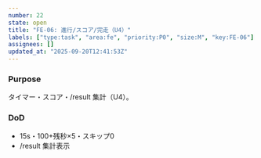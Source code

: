 ```yaml
---
number: 22
state: open
title: "FE-06: 進行/スコア/完走（U4）"
labels: ["type:task", "area:fe", "priority:P0", "size:M", "key:FE-06"]
assignees: []
updated_at: "2025-09-20T12:41:53Z"
---
```

### Purpose
タイマー・スコア・/result 集計（U4）。

### DoD
- 15s・100+残秒×5・スキップ0
- /result 集計表示
